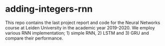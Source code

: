 # adding-integers-rnn
This repo contains the last project report and code for the Neural Networks course at Leiden University in 
the academic year 2019-2020. We employ various RNN implementation; 1) simple RNN, 2) LSTM and 3) GRU and compare 
their performance.

